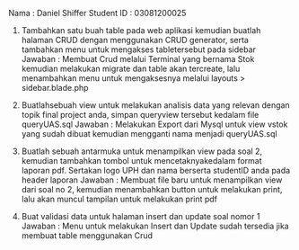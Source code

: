 Nama : Daniel Shiffer
Student ID : 03081200025

1. Tambahkan satu buah table pada web aplikasi kemudian buatlah halaman CRUD dengan menggunakan CRUD generator, serta tambahkan menu untuk mengakses tabletersebut pada sidebar
Jawaban : Membuat Crud melalui Terminal yang bernama Stok kemudian melakukan migrate dan table akan tercreate, lalu menambahkan menu untuk mengaksesnya melalui layouts > sidebar.blade.php

2. Buatlahsebuah view untuk melakukan analisis data yang relevan dengan topik final project anda, simpan queryview tersebut kedalam file queryUAS.sql
Jawaban : Melakukan Export dari Mysql untuk view vstok yang sudah dibuat kemudian mengganti nama menjadi queryUAS.sql

3. Buatlah sebuah antarmuka untuk menampilkan view pada soal 2, kemudian tambahkan tombol untuk mencetaknyakedalam format laporan pdf. Sertakan logo UPH dan nama berserta studentID anda pada header laporan
Jawaban : Membuat file baru untuk menampilkan view dari soal no 2, kemudian menambahkan button untuk melakukan print, lalu akan muncul tampilan untuk melakukan print pdf

4. Buat validasi data untuk halaman insert dan update soal nomor 1
Jawaban : Menu untuk melakukan Insert dan Update sudah tersedia jika membuat table menggunakan Crud